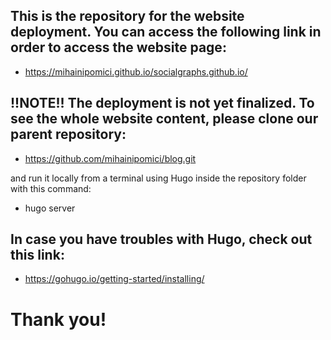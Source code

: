 ## This is the repository for the website deployment. You can access the following link in order to access the website page:
 - https://mihainipomici.github.io/socialgraphs.github.io/

##  !!NOTE!! The deployment is not yet finalized. To see the whole website content, please clone our parent repository:  
 - https://github.com/mihainipomici/blog.git 

and run it locally from a terminal using Hugo inside the repository folder with this command:
 - hugo server

## In case you have troubles with Hugo, check out this link: 
- https://gohugo.io/getting-started/installing/ 

# Thank you! 
